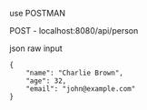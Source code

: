 use POSTMAN

POST - localhost:8080/api/person

json raw input
```commandline
{
    "name": "Charlie Brown",
    "age": 32,
    "email": "john@example.com"
}
```


